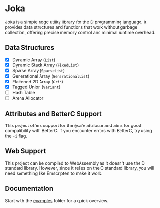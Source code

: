 # Joka

Joka is a simple nogc utility library for the D programming language.
It provides data structures and functions that work without garbage collection, offering precise memory control and minimal runtime overhead.

## Data Structures

* [x] Dynamic Array (`List`)
* [x] Dynamic Stack Array (`FixedList`)
* [x] Sparse Array (`SparseList`)
* [x] Generational Array (`GenerationalList`)
* [x] Flattened 2D Array (`Grid`)
* [x] Tagged Union (`Variant`)
* [ ] Hash Table
* [ ] Arena Allocator

## Attributes and BetterC Support

This project offers support for the `@safe` attribute and aims for good compatibility with BetterC.
If you encounter errors with BetterC, try using the `-i` flag.

## Web Support

This project can be compiled to WebAssembly as it doesn't use the D standard library.
However, since it relies on the C standard library, you will need something like Emscripten to make it work.

## Documentation

Start with the [examples](./examples/) folder for a quick overview.
